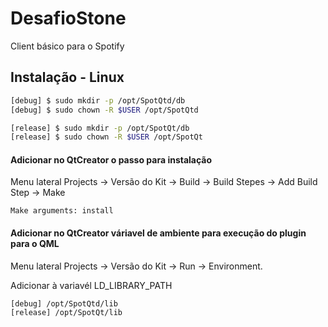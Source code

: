 # DesafioStone
Client básico para o Spotify

## Instalação - Linux
```bash
[debug] $ sudo mkdir -p /opt/SpotQtd/db
[debug] $ sudo chown -R $USER /opt/SpotQtd

[release] $ sudo mkdir -p /opt/SpotQt/db
[release] $ sudo chown -R $USER /opt/SpotQt
```

#### Adicionar no QtCreator o passo para instalação
Menu lateral Projects -> Versão do Kit -> Build -> Build Stepes -> Add Build Step -> Make
```
Make arguments: install
```

#### Adicionar no QtCreator váriavel de ambiente para execução do plugin para o QML
Menu lateral Projects -> Versão do Kit -> Run -> Environment.

Adicionar à variavél LD_LIBRARY_PATH
```
[debug] /opt/SpotQtd/lib
[release] /opt/SpotQt/lib
```
